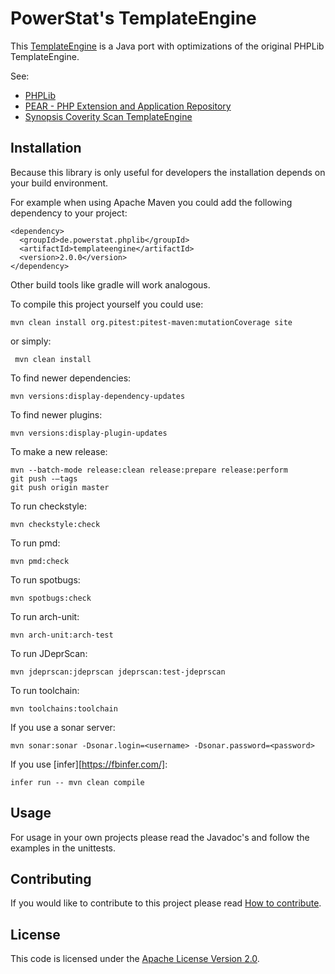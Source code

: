 # PowerStat's TemplateEngine

This [TemplateEngine](https://www.powerstat.de/TemplateEngine.html) is a Java port with optimizations of the original PHPLib TemplateEngine.

See:

* [PHPLib](https://sourceforge.net/projects/phplib/)
* [PEAR - PHP Extension and Application Repository](https://pear.php.net/package/HTML_Template_PHPLIB)
* [Synopsis Coverity Scan TemplateEngine](https://scan.coverity.com/projects/templateengine?tab=overview)

## Installation

Because this library is only useful for developers the installation depends on your build environment.

For example when using Apache Maven you could add the following dependency to your project:

    <dependency>
      <groupId>de.powerstat.phplib</groupId>
      <artifactId>templateengine</artifactId>
      <version>2.0.0</version>
    </dependency>

Other build tools like gradle will work analogous.

To compile this project yourself you could use:

    mvn clean install org.pitest:pitest-maven:mutationCoverage site
    
or simply:

     mvn clean install
     
To find newer dependencies:

    mvn versions:display-dependency-updates
    
To find newer plugins:

    mvn versions:display-plugin-updates
    
To make a new release:

    mvn --batch-mode release:clean release:prepare release:perform
    git push -–tags
    git push origin master
    
To run checkstyle:

    mvn checkstyle:check
    
To run pmd:

    mvn pmd:check
    
To run spotbugs:

    mvn spotbugs:check
    
To run arch-unit:

    mvn arch-unit:arch-test
    
To run JDeprScan:

    mvn jdeprscan:jdeprscan jdeprscan:test-jdeprscan
    
To run toolchain:

    mvn toolchains:toolchain
    
If you use a sonar server:

    mvn sonar:sonar -Dsonar.login=<username> -Dsonar.password=<password>
    
If you use [infer][https://fbinfer.com/]:

    infer run -- mvn clean compile


## Usage

For usage in your own projects please read the Javadoc's and follow the examples in the unittests.

## Contributing

If you would like to contribute to this project please read [How to contribute](CONTRIBUTING.md).

## License

This code is licensed under the [Apache License Version 2.0](LICENSE.md).

